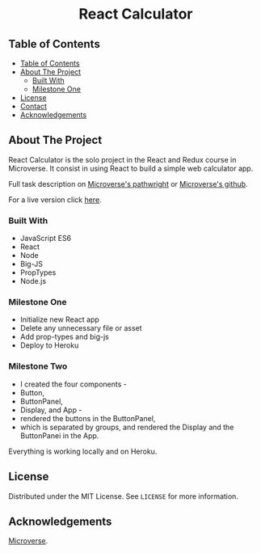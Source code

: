 <h1 align="center">React Calculator</h1>


## Table of Contents

- [Table of Contents](#table-of-contents)
- [About The Project](#about-the-project)
  - [Built With](#built-with)
  - [Milestone One](#milestone-one)
- [License](#license)
- [Contact](#contact)
- [Acknowledgements](#acknowledgements)


## About The Project

React Calculator is the solo project in the React and Redux course in Microverse. It consist in using React to build a simple web calculator app.

Full task description on [Microverse's pathwright](https://microverse.pathwright.com/library/fast-track-curriculum/69047/path/step/44896082/) or [Microverse's github](https://github.com/microverseinc/project-react-calculator/blob/master/README.md).

For a live version click [here](https://calculator-arslan.herokuapp.com/).


### Built With 

* JavaScript ES6
* React
* Node
* Big-JS
* PropTypes
* Node.js


### Milestone One

* Initialize new React app
* Delete any unnecessary file or asset
* Add prop-types and big-js
* Deploy to Heroku

### Milestone Two

* I created the four components -
* Button,
* ButtonPanel, 
* Display, and App - 
* rendered the buttons in the ButtonPanel, 
* which is separated by groups, and rendered the Display and the ButtonPanei in the App.

Everything is working locally and on Heroku.


<!-- ## Run This App

<p>Just open the dist/index.html file.</p> -->


## License

Distributed under the MIT License. See `LICENSE` for more information.


## Acknowledgements

[Microverse](https://www.microverse.org/).